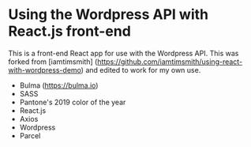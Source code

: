 # Using the Wordpress API with React.js front-end

This is a front-end React app for use with the Wordpress API. This was forked from [iamtimsmith] (https://github.com/iamtimsmith/using-react-with-wordpress-demo) and edited to work for my own use.

* Bulma (https://bulma.io)
* SASS
* Pantone's 2019 color of the year
* React.js
* Axios
* Wordpress
* Parcel
